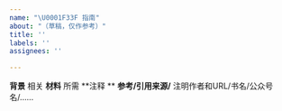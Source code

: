 ```yaml
---
name: "\U0001F33F 指南"
about: "（草稿，仅作参考）"
title: ''
labels: ''
assignees: ''

---
```


**背景**
相关
**材料**
所需
**注释 **
**参考/引用来源/**
注明作者和URL/书名/公众号名/……
